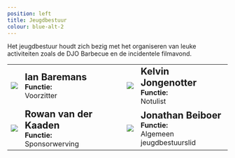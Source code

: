 ```yaml
---
position: left
title: Jeugdbestuur
colour: blue-alt-2
---
```


Het jeugdbestuur houdt zich bezig met het organiseren van leuke activiteiten zoals de DJO Barbecue en de incidentele filmavond.
<table style="border: medium none;width: 100%; height: 100%;"> 
    <tr> 
      <td style="border: medium none;"><img src="http://admin.djoamersfoort.nl/images/contacten/thumbs/151.jpg" /><br></td> 
      <td><span style="font-weight:bold; font-size: 16pt;">Ian Baremans</span><br>
	  <b>Functie:</b><br>
	  Voorzitter</td> 
	  <td style="border: medium none;"><img src="http://admin.djoamersfoort.nl/images/contacten/thumbs/160.jpg"/> </td> 
      <td style="border: medium none;">
	  <span style="font-weight:bold; font-size: 16pt;">Kelvin Jongenotter</span><br>
	  <b>Functie:</b><br>
	  Notulist
      </td> 
    </tr> 
    <tr> 
	  <td style="border: medium none;"><img src="http://admin.djoamersfoort.nl/images/contacten/thumbs/209.jpg" /><br></td> 
      <td><span style="font-weight:bold; font-size: 16pt;">Rowan van der Kaaden</span><br>
	  <b>Functie:</b><br>
	  Sponsorwerving</td> 
      <td style="border: medium none;"><img src="http://admin.djoamersfoort.nl/images/contacten/thumbs/122.jpg" /><br></td> 
      <td><span style="font-weight:bold; font-size: 16pt;">Jonathan Beiboer</span><br>
	  <b>Functie:</b><br>
	  Algemeen jeugdbestuurslid</td> 
    </tr> 
</table>
